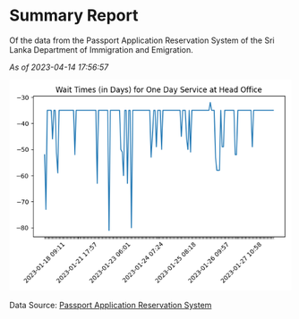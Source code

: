 # Summary Report

Of the data from the Passport Application Reservation System of the Sri Lanka Department of Immigration and Emigration.

*As of 2023-04-14 17:56:57*

![Wait Time Chart](summary.wait_time_chart.png)

Data Source: [Passport Application Reservation System](https://eservices.immigration.gov.lk:8443/appointment/pages/reservationApplication.xhtml)